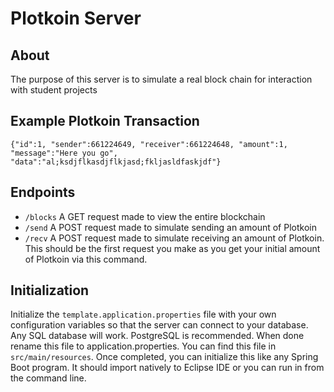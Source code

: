 # Plotkoin Server

## About
The purpose of this server is to simulate a real block chain for interaction with student projects

 ## Example Plotkoin Transaction
 `{"id":1, "sender":661224649, "receiver":661224648, "amount":1, "message":"Here you go", "data":"al;ksdjflkasdjflkjasd;fkljasldfaskjdf"}`

## Endpoints
 - `/blocks` A GET request made to view the entire blockchain
 - `/send` A POST request made to simulate sending an amount of Plotkoin
 - `/recv` A POST request made to simulate receiving an amount of Plotkoin. This should be the first request you make as you get your initial amount of Plotkoin via this command.  
 
 ## Initialization
 Initialize the `template.application.properties` file with your own configuration variables so that the server can connect to your database. Any SQL database will work. PostgreSQL is recommended. When done rename this file to application.properties. You can find this file in `src/main/resources`. Once completed, you can initialize this like any Spring Boot program. It should import natively to Eclipse IDE or you can run in from the command line.
